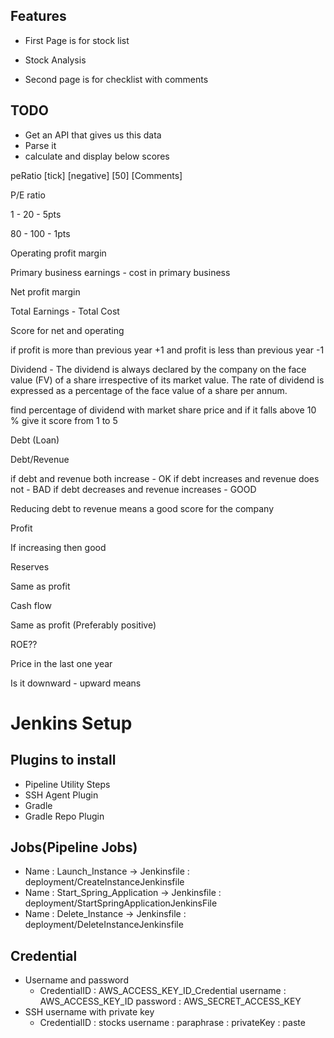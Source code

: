 ## Features

- First Page is for stock list

- Stock Analysis
- Second page is for checklist with comments

## TODO
- Get an API that gives us this data
- Parse it
- calculate and display below scores 

peRatio [tick] [negative] [50] [Comments]




P/E ratio

1 - 20 - 5pts

80 - 100 - 1pts


Operating profit margin

Primary business earnings - cost in primary business


Net profit margin

Total Earnings - Total Cost

Score for net and operating

if profit is more than previous year +1 and profit is less than previous year -1

Dividend - The dividend is always declared by the company on the face value (FV) of a share irrespective of its market value. The rate of dividend is expressed as a percentage of the face value of a share per annum.

find percentage of dividend with market share price and if it falls above 10 % give it score from 1 to 5

Debt (Loan)


Debt/Revenue

if debt and revenue both increase - OK
if debt increases and revenue does not - BAD
if debt decreases and revenue increases - GOOD

Reducing debt to revenue means a good score for the company 

Profit

If increasing then good

Reserves

Same as profit

Cash flow 

Same as profit (Preferably positive)




ROE??

Price in the last one year 

Is it downward - upward means 



# Jenkins Setup

## Plugins to install 
- Pipeline Utility Steps
- SSH Agent Plugin
- Gradle
- Gradle Repo Plugin

## Jobs(Pipeline Jobs)
- Name : Launch_Instance -> Jenkinsfile : deployment/CreateInstanceJenkinsfile
- Name : Start_Spring_Application -> Jenkinsfile : deployment/StartSpringApplicationJenkinsFile
- Name : Delete_Instance -> Jenkinsfile : deployment/DeleteInstanceJenkinsfile

## Credential
- Username and password
    - CredentialID : AWS_ACCESS_KEY_ID_Credential 
        username : AWS_ACCESS_KEY_ID
        password : AWS_SECRET_ACCESS_KEY
- SSH username with private key
    - CredentialID : stocks
        username : <blank>
        paraphrase : <blank>
        privateKey : paste

